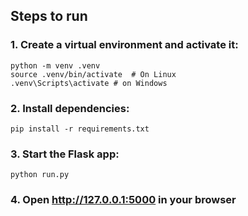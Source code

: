 ## Steps to run

### 1. Create a virtual environment and activate it:

```shell
python -m venv .venv
source .venv/bin/activate  # On Linux
.venv\Scripts\activate # on Windows
```

### 2. Install dependencies:

```shell
pip install -r requirements.txt
```

### 3. Start the Flask app:

```shell
python run.py
```

### 4. Open http://127.0.0.1:5000 in your browser